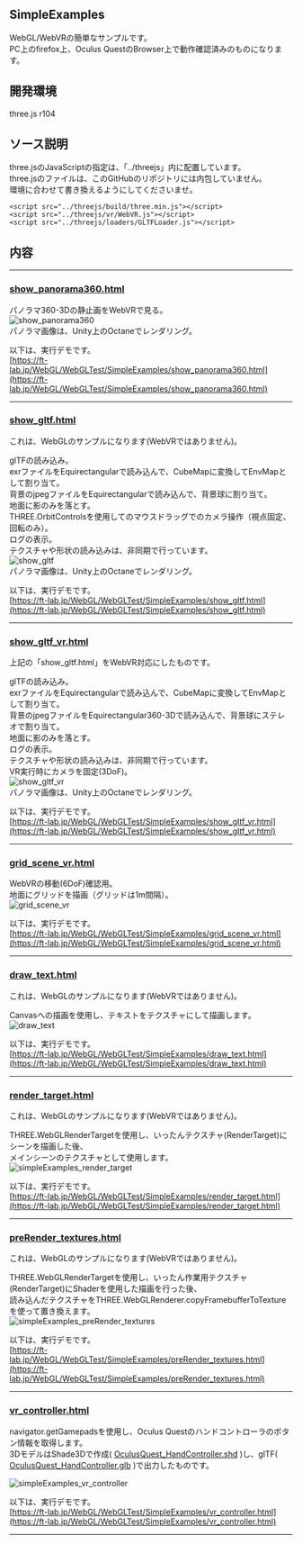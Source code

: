 ## SimpleExamples

WebGL/WebVRの簡単なサンプルです。    
PC上のfirefox上、Oculus QuestのBrowser上で動作確認済みのものになります。    

## 開発環境

three.js r104    

## ソース説明

three.jsのJavaScriptの指定は、「../threejs」内に配置しています。    
three.jsのファイルは、このGitHubのリポジトリには内包していません。    
環境に合わせて書き換えるようにしてくださいませ。    

    <script src="../threejs/build/three.min.js"></script>
    <script src="../threejs/vr/WebVR.js"></script>
    <script src="../threejs/loaders/GLTFLoader.js"></script>		

## 内容
----
### [show_panorama360.html](./show_panorama360.html)    

パノラマ360-3Dの静止画をWebVRで見る。    
![show_panorama360](../images/simpleExamples_show_panorama360.jpg)     
パノラマ画像は、Unity上のOctaneでレンダリング。    

以下は、実行デモです。    
[https://ft-lab.jp/WebGL/WebGLTest/SimpleExamples/show_panorama360.html](https://ft-lab.jp/WebGL/WebGLTest/SimpleExamples/show_panorama360.html)    

----

### [show_gltf.html](./show_gltf.html)    

これは、WebGLのサンプルになります(WebVRではありません)。    

glTFの読み込み。    
exrファイルをEquirectangularで読み込んで、CubeMapに変換してEnvMapとして割り当て。    
背景のjpegファイルをEquirectangularで読み込んで、背景球に割り当て。    
地面に影のみを落とす。    
THREE.OrbitControlsを使用してのマウスドラッグでのカメラ操作（視点固定、回転のみ）。    
ログの表示。    
テクスチャや形状の読み込みは、非同期で行っています。     
![show_gltf](../images/simpleExamples_show_gltf.jpg)     
パノラマ画像は、Unity上のOctaneでレンダリング。    

以下は、実行デモです。    
[https://ft-lab.jp/WebGL/WebGLTest/SimpleExamples/show_gltf.html](https://ft-lab.jp/WebGL/WebGLTest/SimpleExamples/show_gltf.html)    

----

### [show_gltf_vr.html](./show_gltf_vr.html)    

上記の「show_gltf.html」をWebVR対応にしたものです。    

glTFの読み込み。    
exrファイルをEquirectangularで読み込んで、CubeMapに変換してEnvMapとして割り当て。    
背景のjpegファイルをEquirectangular360-3Dで読み込んで、背景球にステレオで割り当て。    
地面に影のみを落とす。    
ログの表示。    
テクスチャや形状の読み込みは、非同期で行っています。     
VR実行時にカメラを固定(3DoF)。    
![show_gltf_vr](../images/simpleExamples_show_gltf_vr.jpg)     
パノラマ画像は、Unity上のOctaneでレンダリング。    

以下は、実行デモです。    
[https://ft-lab.jp/WebGL/WebGLTest/SimpleExamples/show_gltf_vr.html](https://ft-lab.jp/WebGL/WebGLTest/SimpleExamples/show_gltf_vr.html)    

----

### [grid_scene_vr.html](./grid_scene_vr.html)    

WebVRの移動(6DoF)確認用。    
地面にグリッドを描画（グリッドは1m間隔）。    
![grid_scene_vr](../images/simpleExamples_grid_scene_vr.jpg)     

以下は、実行デモです。    
[https://ft-lab.jp/WebGL/WebGLTest/SimpleExamples/grid_scene_vr.html](https://ft-lab.jp/WebGL/WebGLTest/SimpleExamples/grid_scene_vr.html)    

----

### [draw_text.html](./draw_text.html)    

これは、WebGLのサンプルになります(WebVRではありません)。    

Canvasへの描画を使用し、テキストをテクスチャにして描画します。    
![draw_text](../images/simpleExamples_draw_text.jpg)     

以下は、実行デモです。    
[https://ft-lab.jp/WebGL/WebGLTest/SimpleExamples/draw_text.html](https://ft-lab.jp/WebGL/WebGLTest/SimpleExamples/draw_text.html)    

----

### [render_target.html](./render_target.html)    

これは、WebGLのサンプルになります(WebVRではありません)。    

THREE.WebGLRenderTargetを使用し、いったんテクスチャ(RenderTarget)にシーンを描画した後、    
メインシーンのテクスチャとして使用します。    
![simpleExamples_render_target](../images/simpleExamples_render_target.jpg)     

以下は、実行デモです。    
[https://ft-lab.jp/WebGL/WebGLTest/SimpleExamples/render_target.html](https://ft-lab.jp/WebGL/WebGLTest/SimpleExamples/render_target.html)    

----

### [preRender_textures.html](./preRender_textures.html)    

これは、WebGLのサンプルになります(WebVRではありません)。    

THREE.WebGLRenderTargetを使用し、いったん作業用テクスチャ(RenderTarget)にShaderを使用した描画を行った後、    
読み込んだテクスチャをTHREE.WebGLRenderer.copyFramebufferToTextureを使って置き換えます。    
![simpleExamples_preRender_textures](../images/simpleExamples_preRender_textures.jpg)     

以下は、実行デモです。    
[https://ft-lab.jp/WebGL/WebGLTest/SimpleExamples/preRender_textures.html](https://ft-lab.jp/WebGL/WebGLTest/SimpleExamples/preRender_textures.html)    

----

### [vr_controller.html](./vr_controller.html)    

navigator.getGamepadsを使用し、Oculus Questのハンドコントローラのボタン情報を取得します。    
3DモデルはShade3Dで作成( [OculusQuest_HandController.shd](./objects/OculusQuest_HandController.shd) )し、glTF( [OculusQuest_HandController.glb](./objects/OculusQuest_HandController.glb) )で出力したものです。    

![simpleExamples_vr_controller](../images/simpleExamples_vr_controller.jpg)     

以下は、実行デモです。    
[https://ft-lab.jp/WebGL/WebGLTest/SimpleExamples/vr_controller.html](https://ft-lab.jp/WebGL/WebGLTest/SimpleExamples/vr_controller.html)    

----

